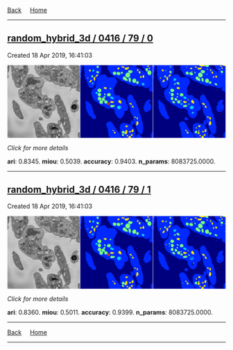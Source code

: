 
[Back](..)&nbsp;&nbsp;&nbsp;&nbsp;&nbsp;[Home](https://leapmanlab.github.io/snapshots)

---

<div class="summary"><a href="0"><h2>random_hybrid_3d / 0416 / 79 / 0</h2></a><p>Created 18 Apr 2019, 16:41:03
</p><a href="0"><img src="0/media/summary.png" align="center"></a><p>
<i>Click for more details</i>
</p></div>

**ari**: 0.8345. **miou**: 0.5039. **accuracy**: 0.9403. **n_params**: 8083725.0000. 

---

<div class="summary"><a href="1"><h2>random_hybrid_3d / 0416 / 79 / 1</h2></a><p>Created 18 Apr 2019, 16:41:03
</p><a href="1"><img src="1/media/summary.png" align="center"></a><p>
<i>Click for more details</i>
</p></div>

**ari**: 0.8360. **miou**: 0.5011. **accuracy**: 0.9399. **n_params**: 8083725.0000. 

---

[Back](..)&nbsp;&nbsp;&nbsp;&nbsp;&nbsp;[Home](https://leapmanlab.github.io/snapshots)

---